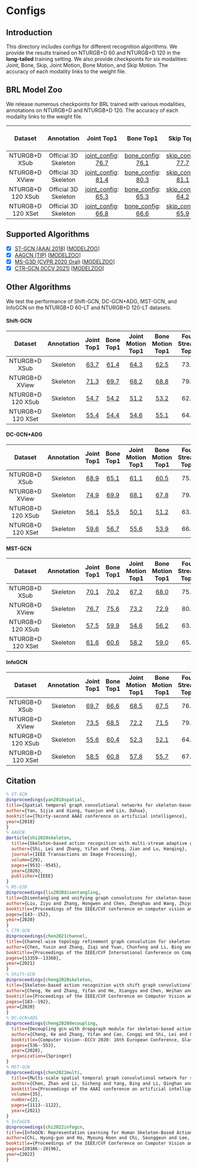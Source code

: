 # Configs

## Introduction

This directory includes configs for different recognition algorithms. We provide the results trained on NTURGB+D 60 and NTURGB+D 120 in the **long-tailed** training setting. We also provide checkpoints for six modalities: Joint, Bone, Skip, Joint Motion, Bone Motion, and Skip Motion. The accuracy of each modality links to the weight file.

## BRL Model Zoo

We release numerous checkpoints for BRL trained with various modalities, annotations on NTURGB+D and NTURGB+D 120. The accuracy of each modality links to the weight file.

| Dataset | Annotation | Joint Top1 | Bone Top1 | Skip Top1 | Joint Motion Top1 | Bone Motion Top1 | Skip Motion Top1 | Two-Stream Top1 | Four Stream Top1 | Six Stream Top1|
| :---: | :---: | :---: | :---: | :---: | :---: | :---: | :---: | :---: | :---: | :---: |
| NTURGB+D XSub | Official 3D Skeleton | [joint_config](/configs/BRL/ntu60_xsub_LT/j.py): [76.7](https://drive.google.com/drive/folders/1ksC002PtEMxCt8A5l5ftqSN9guBzJxy0?usp=share_link) | [bone_config](/configs/BRL/ntu60_xsub_LT/b.py): [76.1](https://drive.google.com/drive/folders/1ksC002PtEMxCt8A5l5ftqSN9guBzJxy0?usp=share_link) | [skip_config](/configs/BRL/ntu60_xsub_LT/k.py): [77.7](https://drive.google.com/drive/folders/1ksC002PtEMxCt8A5l5ftqSN9guBzJxy0?usp=share_link) | [joint_motion_config](/configs/BRL/ntu60_xsub_LT/jm.py): [75.0](https://drive.google.com/drive/folders/1ksC002PtEMxCt8A5l5ftqSN9guBzJxy0?usp=share_link) | [bone_motion_config](/configs/BRL/ntu60_xsub_LT/bm.py): [72.8](https://drive.google.com/drive/folders/1ksC002PtEMxCt8A5l5ftqSN9guBzJxy0?usp=share_link) | [skip_motion_config](/configs/BRL/ntu60_xsub_LT/km.py): [73.4](https://drive.google.com/drive/folders/1ksC002PtEMxCt8A5l5ftqSN9guBzJxy0?usp=share_link) | 79.6 | 81.0 | 81.8 |
| NTURGB+D XView | Official 3D Skeleton | [joint_config](/configs/BRL/ntu60_xview_LT/j.py): [81.4](https://drive.google.com/drive/folders/1KrtXE1tdJGVJz2ixWpR6Vd7l5qzAf8TV?usp=share_link) | [bone_config](/configs/BRL/ntu60_xview_LT/b.py): [80.3](https://drive.google.com/drive/folders/1KrtXE1tdJGVJz2ixWpR6Vd7l5qzAf8TV?usp=share_link) | [skip_config](/configs/BRL/ntu60_xview_LT/k.py): [81.1](https://drive.google.com/drive/folders/1KrtXE1tdJGVJz2ixWpR6Vd7l5qzAf8TV?usp=share_link) | [joint_motion_config](/configs/BRL/ntu60_xview_LT/jm.py): [78.5](https://drive.google.com/drive/folders/1KrtXE1tdJGVJz2ixWpR6Vd7l5qzAf8TV?usp=share_link) | [bone_motion_config](/configs/BRL/ntu60_xview_LT/bm.py): [76.2](https://drive.google.com/drive/folders/1KrtXE1tdJGVJz2ixWpR6Vd7l5qzAf8TV?usp=share_link) | [skip_motion_config](/configs/BRL/ntu60_xview_LT/km.py): [77.2](https://drive.google.com/drive/folders/1KrtXE1tdJGVJz2ixWpR6Vd7l5qzAf8TV?usp=share_link) | 84.0 | 84.9 | 85.4 |
| NTURGB+D 120 XSub | Official 3D Skeleton | [joint_config](/configs/BRL/ntu120_xsub_LT/j.py): [65.3](https://drive.google.com/drive/folders/1Lgnm_phTSM1fniYHONfzahJBdJZm36IV?usp=share_link) | [bone_config](/configs/BRL/ntu120_xsub_LT/b.py): [65.3](https://drive.google.com/drive/folders/1Lgnm_phTSM1fniYHONfzahJBdJZm36IV?usp=share_link) | [skip_config](/configs/BRL/ntu120_xsub_LT/k.py): [64.2](https://drive.google.com/drive/folders/1Lgnm_phTSM1fniYHONfzahJBdJZm36IV?usp=share_link) | [joint_motion_config](/configs/BRL/ntu120_xsub_LT/jm.py): [59.7](https://drive.google.com/drive/folders/1Lgnm_phTSM1fniYHONfzahJBdJZm36IV?usp=share_link) | [bone_motion_config](/configs/BRL/ntu120_xsub_LT/bm.py): [59.8](https://drive.google.com/drive/folders/1Lgnm_phTSM1fniYHONfzahJBdJZm36IV?usp=share_link) | [skip_motion_config](/configs/BRL/ntu120_xsub_LT/km.py): [59.6](https://drive.google.com/drive/folders/1Lgnm_phTSM1fniYHONfzahJBdJZm36IV?usp=share_link) | 68.7 | 69.4 | 69.7 |
| NTURGB+D 120 XSet | Official 3D Skeleton | [joint_config](/configs/BRL/ntu120_xset_LT/j.py): [66.8](https://drive.google.com/drive/folders/1L1mmgp-RtifmXTiWTNBU21e6Q3r7QV4i?usp=share_link) | [bone_config](/configs/BRL/ntu120_xset_LT/b.py): [66.6](https://drive.google.com/drive/folders/1L1mmgp-RtifmXTiWTNBU21e6Q3r7QV4i?usp=share_link) | [skip_config](/configs/BRL/ntu120_xset_LT/k.py): [65.9](https://drive.google.com/drive/folders/1L1mmgp-RtifmXTiWTNBU21e6Q3r7QV4i?usp=share_link) | [joint_motion_config](/configs/BRL/ntu120_xset_LT/jm.py): [63.5](https://drive.google.com/drive/folders/1L1mmgp-RtifmXTiWTNBU21e6Q3r7QV4i?usp=share_link) | [bone_motion_config](/configs/BRL/ntu120_xset_LT/bm.py): [62.2](https://drive.google.com/drive/folders/1L1mmgp-RtifmXTiWTNBU21e6Q3r7QV4i?usp=share_link) | [skip_motion_config](/configs/BRL/ntu120_xset_LT/km.py): [61.6](https://drive.google.com/drive/folders/1L1mmgp-RtifmXTiWTNBU21e6Q3r7QV4i?usp=share_link) | 69.7 | 71.0 | 71.3 |

## Supported Algorithms

- [x] [ST-GCN (AAAI 2018)](https://arxiv.org/abs/1801.07455) [[MODELZOO](/configs/stgcn/README.md)]
- [x] [AAGCN (TIP)](https://arxiv.org/abs/1912.06971) [[MODELZOO](/configs/aagcn/README.md)]
- [x] [MS-G3D (CVPR 2020 Oral)](https://arxiv.org/abs/2003.14111) [[MODELZOO](/configs/msg3d/README.md)]
- [x] [CTR-GCN (ICCV 2021)](https://arxiv.org/abs/2107.12213) [[MODELZOO](/configs/ctrgcn/README.md)]

## Other Algorithms
We test the performance of Shift-GCN, DC-GCN+ADG, MST-GCN, and InfoGCN on the NTURGB+D 60-LT and NTURGB+D 120-LT datasets.

#### Shift-GCN

| Dataset | Annotation | Joint Top1 | Bone Top1 | Joint Motion Top1 | Bone Motion Top1 | Four Stream Top1 |
| :---: | :---: | :---: | :---: | :---: | :---: | :---: |
| NTURGB+D XSub | Skeleton | [63.7](https://drive.google.com/drive/folders/14hV4DHtPhYD872r1FJksNUsJrB80Fy_6?usp=share_link) | [61.4](https://drive.google.com/drive/folders/14hV4DHtPhYD872r1FJksNUsJrB80Fy_6?usp=share_link) | [64.3](https://drive.google.com/drive/folders/14hV4DHtPhYD872r1FJksNUsJrB80Fy_6?usp=share_link) | [62.5](https://drive.google.com/drive/folders/14hV4DHtPhYD872r1FJksNUsJrB80Fy_6?usp=share_link) | 73.6 |
| NTURGB+D XView | Skeleton | [71.3](https://drive.google.com/drive/folders/1wYnlz8qP2OjEOWMbvOHjpHBjik1e-dSE?usp=share_link) | [69.7](https://drive.google.com/drive/folders/1wYnlz8qP2OjEOWMbvOHjpHBjik1e-dSE?usp=share_link) | [68.2](https://drive.google.com/drive/folders/1wYnlz8qP2OjEOWMbvOHjpHBjik1e-dSE?usp=share_link) | [68.8](https://drive.google.com/drive/folders/1wYnlz8qP2OjEOWMbvOHjpHBjik1e-dSE?usp=share_link) | 79.3 |
| NTURGB+D 120 XSub | Skeleton | [54.7](https://drive.google.com/drive/folders/1QJEbT2UKCSCACZ4NRCeGRVMC8AKxkT6Y?usp=share_link) | [54.2](https://drive.google.com/drive/folders/1QJEbT2UKCSCACZ4NRCeGRVMC8AKxkT6Y?usp=share_link) | [51.2](https://drive.google.com/drive/folders/1QJEbT2UKCSCACZ4NRCeGRVMC8AKxkT6Y?usp=share_link) | [53.2](https://drive.google.com/drive/folders/1QJEbT2UKCSCACZ4NRCeGRVMC8AKxkT6Y?usp=share_link) | 62.3 |
| NTURGB+D 120 XSet | Skeleton | [55.4](https://drive.google.com/drive/folders/1AJmbBA5KjaV7FYFrNueQi44UtenD1Rbz?usp=share_link) | [54.4](https://drive.google.com/drive/folders/1AJmbBA5KjaV7FYFrNueQi44UtenD1Rbz?usp=share_link) | [54.6](https://drive.google.com/drive/folders/1AJmbBA5KjaV7FYFrNueQi44UtenD1Rbz?usp=share_link) | [55.1](https://drive.google.com/drive/folders/1AJmbBA5KjaV7FYFrNueQi44UtenD1Rbz?usp=share_link) | 64.5 |

#### DC-GCN+ADG

| Dataset | Annotation | Joint Top1 | Bone Top1 | Joint Motion Top1 | Bone Motion Top1 | Four Stream Top1 |
| :---: | :---: | :---: | :---: | :---: | :---: | :---: |
| NTURGB+D XSub | Skeleton | [68.9](https://drive.google.com/drive/folders/1R5iT9W4WuAsyfmYn3_Yv0XDWGw6gksZe?usp=share_link) | [65.1](https://drive.google.com/drive/folders/1R5iT9W4WuAsyfmYn3_Yv0XDWGw6gksZe?usp=share_link) | [61.1](https://drive.google.com/drive/folders/1R5iT9W4WuAsyfmYn3_Yv0XDWGw6gksZe?usp=share_link) | [60.5](https://drive.google.com/drive/folders/1R5iT9W4WuAsyfmYn3_Yv0XDWGw6gksZe?usp=share_link) | 75.0 |
| NTURGB+D XView | Skeleton | [74.9](https://drive.google.com/drive/folders/1-0rYWegk-b8NzNWloaxJ1OOFOjE1y_eu?usp=share_link) | [69.9](https://drive.google.com/drive/folders/1-0rYWegk-b8NzNWloaxJ1OOFOjE1y_eu?usp=share_link) | [68.1](https://drive.google.com/drive/folders/1-0rYWegk-b8NzNWloaxJ1OOFOjE1y_eu?usp=share_link) | [67.8](https://drive.google.com/drive/folders/1-0rYWegk-b8NzNWloaxJ1OOFOjE1y_eu?usp=share_link) | 79.7 |
| NTURGB+D 120 XSub | Skeleton | [56.1](https://drive.google.com/drive/folders/1n-1ZTGhi2Z0bWZLq-L_pMY5hIOB8yZvu?usp=share_link) | [55.5](https://drive.google.com/drive/folders/1n-1ZTGhi2Z0bWZLq-L_pMY5hIOB8yZvu?usp=share_link) | [50.1](https://drive.google.com/drive/folders/1n-1ZTGhi2Z0bWZLq-L_pMY5hIOB8yZvu?usp=share_link) | [51.2](https://drive.google.com/drive/folders/1n-1ZTGhi2Z0bWZLq-L_pMY5hIOB8yZvu?usp=share_link) | 63.4 |
| NTURGB+D 120 XSet | Skeleton | [59.6](https://drive.google.com/drive/folders/1XJmwA_MMzRUJnlt7tmdKUNK-jrVKxlpc?usp=share_link) | [56.7](https://drive.google.com/drive/folders/1XJmwA_MMzRUJnlt7tmdKUNK-jrVKxlpc?usp=share_link) | [55.6](https://drive.google.com/drive/folders/1XJmwA_MMzRUJnlt7tmdKUNK-jrVKxlpc?usp=share_link) | [53.9](https://drive.google.com/drive/folders/1XJmwA_MMzRUJnlt7tmdKUNK-jrVKxlpc?usp=share_link) | 66.2 |

#### MST-GCN

| Dataset | Annotation | Joint Top1 | Bone Top1 | Joint Motion Top1 | Bone Motion Top1 | Four Stream Top1 |
| :---: | :---: | :---: | :---: | :---: | :---: | :---: |
| NTURGB+D XSub | Skeleton | [70.1](https://drive.google.com/drive/folders/1hsn2dFT9qx7_lAN6NThvjQExhAJIn9IB?usp=share_link) | [70.2](https://drive.google.com/drive/folders/1hsn2dFT9qx7_lAN6NThvjQExhAJIn9IB?usp=share_link) | [67.2](https://drive.google.com/drive/folders/1hsn2dFT9qx7_lAN6NThvjQExhAJIn9IB?usp=share_link) | [68.0](https://drive.google.com/drive/folders/1hsn2dFT9qx7_lAN6NThvjQExhAJIn9IB?usp=share_link) | 75.9 |
| NTURGB+D XView | Skeleton | [76.7](https://drive.google.com/drive/folders/1De0EplTEfB9utITPCoOqdVFCAv-DT4tC?usp=share_link) | [75.6](https://drive.google.com/drive/folders/1De0EplTEfB9utITPCoOqdVFCAv-DT4tC?usp=share_link) | [73.2](https://drive.google.com/drive/folders/1De0EplTEfB9utITPCoOqdVFCAv-DT4tC?usp=share_link) | [72.9](https://drive.google.com/drive/folders/1De0EplTEfB9utITPCoOqdVFCAv-DT4tC?usp=share_link) | 80.3 |
| NTURGB+D 120 XSub | Skeleton | [57.5](https://drive.google.com/drive/folders/1rF6CjboejxfvVDcYObIpaiM3O-_33q45?usp=share_link) | [59.9](https://drive.google.com/drive/folders/1rF6CjboejxfvVDcYObIpaiM3O-_33q45?usp=share_link) | [54.6](https://drive.google.com/drive/folders/1rF6CjboejxfvVDcYObIpaiM3O-_33q45?usp=share_link) | [56.2](https://drive.google.com/drive/folders/1rF6CjboejxfvVDcYObIpaiM3O-_33q45?usp=share_link) | 63.8 |
| NTURGB+D 120 XSet | Skeleton | [61.6](https://drive.google.com/drive/folders/1ISJFkzyrVg1JkGU3Zd4mVV1B3Ztf20Oc?usp=share_link) | [60.6](https://drive.google.com/drive/folders/1ISJFkzyrVg1JkGU3Zd4mVV1B3Ztf20Oc?usp=share_link) | [58.2](https://drive.google.com/drive/folders/1ISJFkzyrVg1JkGU3Zd4mVV1B3Ztf20Oc?usp=share_link) | [59.0](https://drive.google.com/drive/folders/1ISJFkzyrVg1JkGU3Zd4mVV1B3Ztf20Oc?usp=share_link) | 65.9 |

#### InfoGCN

| Dataset | Annotation | Joint Top1 | Bone Top1 | Joint Motion Top1 | Bone Motion Top1 | Four Stream Top1 |
| :---: | :---: | :---: | :---: | :---: | :---: | :---: |
| NTURGB+D XSub | Skeleton | [69.7](https://drive.google.com/drive/folders/1Lj3Xxcsgtu_UcMrCnfaBvXk5vqL9MXR-?usp=share_link) | [66.6](https://drive.google.com/drive/folders/1Lj3Xxcsgtu_UcMrCnfaBvXk5vqL9MXR-?usp=share_link) | [68.5](https://drive.google.com/drive/folders/1Lj3Xxcsgtu_UcMrCnfaBvXk5vqL9MXR-?usp=share_link) | [67.5](https://drive.google.com/drive/folders/1Lj3Xxcsgtu_UcMrCnfaBvXk5vqL9MXR-?usp=share_link) | 76.8 |
| NTURGB+D XView | Skeleton | [73.5](https://drive.google.com/drive/folders/1JSCTcOfym_MDbQ-Mjiq5HWpmL0GiBjyA?usp=share_link) | [68.5](https://drive.google.com/drive/folders/1JSCTcOfym_MDbQ-Mjiq5HWpmL0GiBjyA?usp=share_link) | [72.2](https://drive.google.com/drive/folders/1JSCTcOfym_MDbQ-Mjiq5HWpmL0GiBjyA?usp=share_link) | [71.5](https://drive.google.com/drive/folders/1JSCTcOfym_MDbQ-Mjiq5HWpmL0GiBjyA?usp=share_link) | 79.2 |
| NTURGB+D 120 XSub | Skeleton | [55.6](https://drive.google.com/drive/folders/14JI46wvmRRMcK4dp9DWgYxbbHmfaLuID?usp=share_link) | [60.4](https://drive.google.com/drive/folders/14JI46wvmRRMcK4dp9DWgYxbbHmfaLuID?usp=share_link) | [52.3](https://drive.google.com/drive/folders/14JI46wvmRRMcK4dp9DWgYxbbHmfaLuID?usp=share_link) | [52.1](https://drive.google.com/drive/folders/14JI46wvmRRMcK4dp9DWgYxbbHmfaLuID?usp=share_link) | 64.2 |
| NTURGB+D 120 XSet | Skeleton | [58.5](https://drive.google.com/drive/folders/1w3ZcUTWvlYTvgeHZ7aiIQ6-oqLJXyh8V?usp=share_link) | [60.8](https://drive.google.com/drive/folders/1w3ZcUTWvlYTvgeHZ7aiIQ6-oqLJXyh8V?usp=share_link) | [57.8](https://drive.google.com/drive/folders/1w3ZcUTWvlYTvgeHZ7aiIQ6-oqLJXyh8V?usp=share_link) | [55.7](https://drive.google.com/drive/folders/1w3ZcUTWvlYTvgeHZ7aiIQ6-oqLJXyh8V?usp=share_link) | 67.1 |

## Citation
```BibTeX
% ST-GCN
@inproceedings{yan2018spatial,
title={Spatial temporal graph convolutional networks for skeleton-based action recognition},
author={Yan, Sijie and Xiong, Yuanjun and Lin, Dahua},
booktitle={Thirty-second AAAI conference on artificial intelligence},
year={2018}
}
% AAGCN
@article{shi2020skeleton,
  title={Skeleton-based action recognition with multi-stream adaptive graph convolutional networks},
  author={Shi, Lei and Zhang, Yifan and Cheng, Jian and Lu, Hanqing},
  journal={IEEE Transactions on Image Processing},
  volume={29},
  pages={9532--9545},
  year={2020},
  publisher={IEEE}
}
% MS-G3D
@inproceedings{liu2020disentangling,
title={Disentangling and unifying graph convolutions for skeleton-based action recognition},
author={Liu, Ziyu and Zhang, Hongwen and Chen, Zhenghao and Wang, Zhiyong and Ouyang, Wanli},
booktitle={Proceedings of the IEEE/CVF conference on computer vision and pattern recognition},
pages={143--152},
year={2020}
}
% CTR-GCN
@inproceedings{chen2021channel,
title={Channel-wise topology refinement graph convolution for skeleton-based action recognition},
author={Chen, Yuxin and Zhang, Ziqi and Yuan, Chunfeng and Li, Bing and Deng, Ying and Hu, Weiming},
booktitle={Proceedings of the IEEE/CVF International Conference on Computer Vision},
pages={13359--13368},
year={2021}
}
% Shift-GCN
@inproceedings{cheng2020skeleton,
title={Skeleton-based action recognition with shift graph convolutional network},
author={Cheng, Ke and Zhang, Yifan and He, Xiangyu and Chen, Weihan and Cheng, Jian and Lu, Hanqing},
booktitle={Proceedings of the IEEE/CVF Conference on Computer Vision and Pattern Recognition},
pages={183--192},
year={2020}
}
% DC-GCN+ADG
@inproceedings{cheng2020decoupling,
  title={Decoupling gcn with dropgraph module for skeleton-based action recognition},
  author={Cheng, Ke and Zhang, Yifan and Cao, Congqi and Shi, Lei and Cheng, Jian and Lu, Hanqing},
  booktitle={Computer Vision--ECCV 2020: 16th European Conference, Glasgow, UK, August 23--28, 2020, Proceedings, Part XXIV 16},
  pages={536--553},
  year={2020},
  organization={Springer}
}
% MST-GCN
@inproceedings{chen2021multi,
  title={Multi-scale spatial temporal graph convolutional network for skeleton-based action recognition},
  author={Chen, Zhan and Li, Sicheng and Yang, Bing and Li, Qinghan and Liu, Hong},
  booktitle={Proceedings of the AAAI conference on artificial intelligence},
  volume={35},
  number={2},
  pages={1113--1122},
  year={2021}
}
% InfoGCN
@inproceedings{chi2022infogcn,
title={InfoGCN: Representation Learning for Human Skeleton-Based Action Recognition},
author={Chi, Hyung-gun and Ha, Myoung Hoon and Chi, Seunggeun and Lee, Sang Wan and Huang, Qixing and Ramani, Karthik},
booktitle={Proceedings of the IEEE/CVF Conference on Computer Vision and Pattern Recognition},
pages={20186--20196},
year={2022}
}
```


